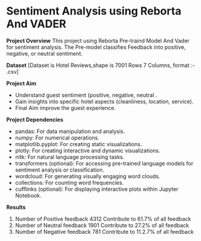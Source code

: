 # Sentiment Analysis using Reborta And VADER

**Project Overview**
This project using Reborta Pre-traind Model And Vader for sentiment analysis. The Pre-model classifies Feedback into positive, negative, or neutral sentiment.

**Dataset**
[Dataset is Hotel Reviews,shape is 7001 Rows 7 Columns, format :- .csv]

**Project Aim**
* Understand guest sentiment (positive, negative, neutral .
* Gain insights into specific hotel aspects (cleanliness, location, service).
* Final Aim improve the guest experience.

**Project Dependencies**
* pandas: For data manipulation and analysis.
* numpy: For numerical operations.
* matplotlib.pyplot: For creating static visualizations.
* plotly: For creating interactive and dynamic visualizations.
* nltk: For natural language processing tasks.
* transformers (optional): For accessing pre-trained language models for sentiment analysis or classification.
* wordcloud: For generating visually engaging word clouds.
* collections: For counting word frequencies.
* cufflinks (optional): For displaying interactive plots within Jupyter Notebook.
  

**Results**
1. Number of Positive feedback 4312 Contribute to 61.7% of all feedback
2. Number of Neutral feedback 1901 Contribute to 27.2% of all feedback
3. Number of Negative feedback 781 Contribute to 11.2.7% of all feedback
